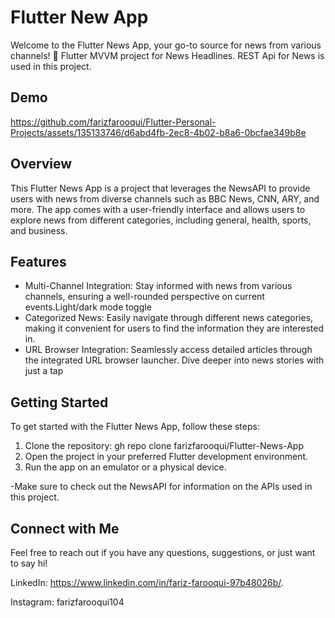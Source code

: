 # Flutter New App
Welcome to the Flutter News App, your go-to source for news from various channels! 🚀
Flutter MVVM project for News Headlines. 
REST Api for News is used in this project.


## Demo
https://github.com/farizfarooqui/Flutter-Personal-Projects/assets/135133746/d6abd4fb-2ec8-4b02-b8a6-0bcfae349b8e

## Overview
This Flutter News App is a project that leverages the NewsAPI to provide users with news from diverse channels such as BBC News, CNN, ARY, and more. The app comes with a user-friendly interface and allows users to explore news from different categories, including general, health, sports, and business.

## Features

- Multi-Channel Integration: Stay informed with news from various channels, ensuring a well-rounded perspective on current events.Light/dark mode toggle
- Categorized News: Easily navigate through different news categories, making it convenient for users to find the information they are interested in.
- URL Browser Integration: Seamlessly access detailed articles through the integrated URL browser launcher. Dive deeper into news stories with just a tap


## Getting Started
To get started with the Flutter News App, follow these steps:

1. Clone the repository: gh repo clone farizfarooqui/Flutter-News-App
2. Open the project in your preferred Flutter development environment.
3. Run the app on an emulator or a physical device.


-Make sure to check out the NewsAPI for information on the APIs used in this project.

## Connect with Me
Feel free to reach out if you have any questions, suggestions, or just want to say hi!

LinkedIn: https://www.linkedin.com/in/fariz-farooqui-97b48026b/.

Instagram: farizfarooqui104


